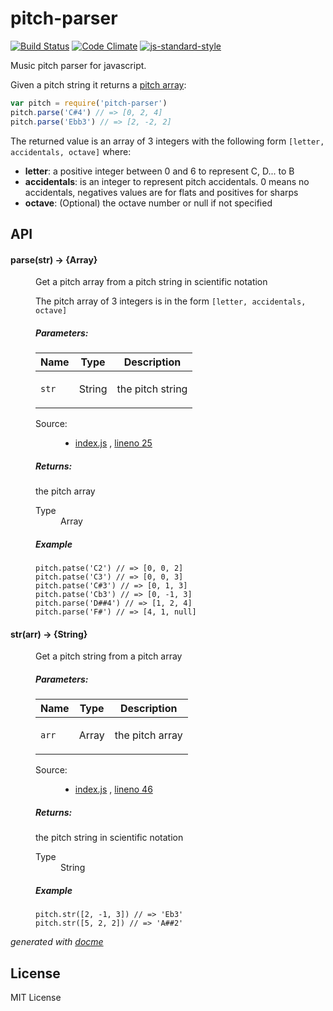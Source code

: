 # pitch-parser

[![Build Status](https://travis-ci.org/danigb/pitch-parser.svg?branch=master)](https://travis-ci.org/danigb/pitch-parser)
[![Code Climate](https://codeclimate.com/github/danigb/pitch-parser/badges/gpa.svg)](https://codeclimate.com/github/danigb/pitch-parser)
[![js-standard-style](https://img.shields.io/badge/code%20style-standard-brightgreen.svg?style=flat)](https://github.com/feross/standard)

Music pitch parser for javascript.

Given a pitch string it returns a [pitch array](https://github.com/danigb/a-pitch):

```js
var pitch = require('pitch-parser')
pitch.parse('C#4') // => [0, 2, 4]
pitch.parse('Ebb3') // => [2, -2, 2]
```

The returned value is an array of 3 integers with the following form `[letter, accidentals, octave]` where:

- __letter__: a positive integer between 0 and 6 to represent C, D... to B
- __accidentals__: is an integer to represent pitch accidentals. 0 means no accidentals, negatives values are for flats and positives for sharps
- __octave__: (Optional) the octave number or null if not specified

## API

<!-- START docme generated API please keep comment here to allow auto update -->
<!-- DON'T EDIT THIS SECTION, INSTEAD RE-RUN docme TO UPDATE -->

<div>
<div class="jsdoc-githubify">
<section>
<article>
<div class="container-overview">
<dl class="details">
</dl>
</div>
<dl>
<dt>
<h4 class="name" id="parse"><span class="type-signature"></span>parse<span class="signature">(str)</span><span class="type-signature"> &rarr; {Array}</span></h4>
</dt>
<dd>
<div class="description">
<p>Get a pitch array from a pitch string in scientific notation</p>
<p>The pitch array of 3 integers is in the form <code>[letter, accidentals, octave]</code></p>
</div>
<h5>Parameters:</h5>
<table class="params">
<thead>
<tr>
<th>Name</th>
<th>Type</th>
<th class="last">Description</th>
</tr>
</thead>
<tbody>
<tr>
<td class="name"><code>str</code></td>
<td class="type">
<span class="param-type">String</span>
</td>
<td class="description last"><p>the pitch string</p></td>
</tr>
</tbody>
</table>
<dl class="details">
<dt class="tag-source">Source:</dt>
<dd class="tag-source"><ul class="dummy">
<li>
<a href="https://github.com/danigb/pitch-parser/blob/master/index.js">index.js</a>
<span>, </span>
<a href="https://github.com/danigb/pitch-parser/blob/master/index.js#L25">lineno 25</a>
</li>
</ul></dd>
</dl>
<h5>Returns:</h5>
<div class="param-desc">
<p>the pitch array</p>
</div>
<dl>
<dt>
Type
</dt>
<dd>
<span class="param-type">Array</span>
</dd>
</dl>
<h5>Example</h5>
<pre class="prettyprint"><code>pitch.patse('C2') // => [0, 0, 2]
pitch.patse('C3') // => [0, 0, 3]
pitch.patse('C#3') // => [0, 1, 3]
pitch.patse('Cb3') // => [0, -1, 3]
pitch.parse('D##4') // => [1, 2, 4]
pitch.parse('F#') // => [4, 1, null]</code></pre>
</dd>
<dt>
<h4 class="name" id="str"><span class="type-signature"></span>str<span class="signature">(arr)</span><span class="type-signature"> &rarr; {String}</span></h4>
</dt>
<dd>
<div class="description">
<p>Get a pitch string from a pitch array</p>
</div>
<h5>Parameters:</h5>
<table class="params">
<thead>
<tr>
<th>Name</th>
<th>Type</th>
<th class="last">Description</th>
</tr>
</thead>
<tbody>
<tr>
<td class="name"><code>arr</code></td>
<td class="type">
<span class="param-type">Array</span>
</td>
<td class="description last"><p>the pitch array</p></td>
</tr>
</tbody>
</table>
<dl class="details">
<dt class="tag-source">Source:</dt>
<dd class="tag-source"><ul class="dummy">
<li>
<a href="https://github.com/danigb/pitch-parser/blob/master/index.js">index.js</a>
<span>, </span>
<a href="https://github.com/danigb/pitch-parser/blob/master/index.js#L46">lineno 46</a>
</li>
</ul></dd>
</dl>
<h5>Returns:</h5>
<div class="param-desc">
<p>the pitch string in scientific notation</p>
</div>
<dl>
<dt>
Type
</dt>
<dd>
<span class="param-type">String</span>
</dd>
</dl>
<h5>Example</h5>
<pre class="prettyprint"><code>pitch.str([2, -1, 3]) // => 'Eb3'
pitch.str([5, 2, 2]) // => 'A##2'</code></pre>
</dd>
</dl>
</article>
</section>
</div>

*generated with [docme](https://github.com/thlorenz/docme)*
</div>
<!-- END docme generated API please keep comment here to allow auto update -->

## License

MIT License
